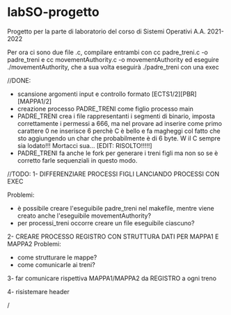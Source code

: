 # labSO-progetto
Progetto per la parte di laboratorio del corso di Sistemi Operativi A.A. 2021-2022

Per ora ci sono due file .c, compilare entrambi con
cc padre_treni.c -o padre_treni
e
cc movementAuthority.c -o movementAuthority
ed eseguire ./movementAuthority, che a sua volta eseguirà ./padre_treni con una exec

//DONE:
- scansione argomenti input e controllo formato [ECTS1/2][PBR][MAPPA1/2]
- creazione processo PADRE_TRENI come figlio processo main
- PADRE_TRENI crea i file rappresentanti i segmenti di binario, imposta correttamente i permessi a 666, ma nel provare ad inserire come primo carattere 0 ne inserisce 6 perchè C è bello e fa magheggi col fatto che sto aggiungendo un char che probabilmente è di 6 byte. W il C sempre sia lodato!!! Mortacci sua... [EDIT: RISOLTO!!!!!]
- PADRE_TRENI fa anche le fork per generare i treni figli ma non so se è corretto farle sequenziali in questo modo.


//TODO:
1- DIFFERENZIARE PROCESSI FIGLI LANCIANDO PROCESSI CON EXEC 

Problemi: 
- è possibile creare l'eseguibile padre_treni nel makefile, mentre viene creato anche l'eseguibile movementAuthority?
- per processi_treni occorre creare un file eseguibile ciascuno?

2- CREARE PROCESSO REGISTRO CON STRUTTURA DATI PER MAPPA1 E MAPPA2
Problemi:
- come strutturare le mappe?
- come comunicarle ai treni?

3- far comunicare rispettiva MAPPA1/MAPPA2 da REGISTRO a ogni treno

4- risistemare header


/
